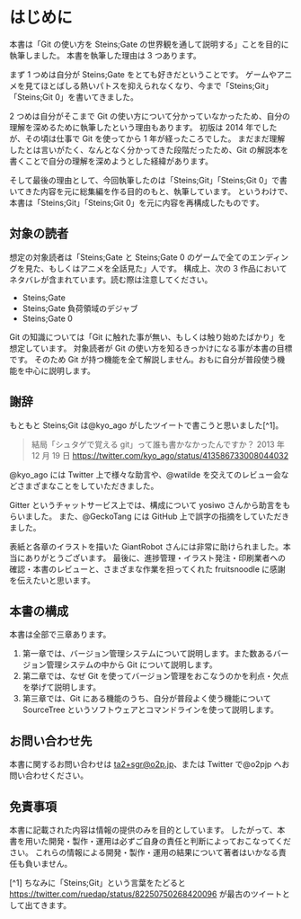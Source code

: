 # はじめに

本書は「Git の使い方を Steins;Gate の世界観を通して説明する」ことを目的に執筆しました。
本書を執筆した理由は 3 つあります。

まず 1 つめは自分が Steins;Gate をとても好きだということです。
ゲームやアニメを見てほとばしる熱いパトスを抑えられなくなり、今まで「Steins;Git」「Steins;Git 0」を書いてきました。

2 つめは自分がそこまで Git の使い方について分かっていなかったため、自分の理解を深めるために執筆したという理由もあります。
初版は 2014 年でしたが、その頃は仕事で Git を使ってから 1 年が経ったころでした。
まだまだ理解したとは言いがたく、なんとなく分かってきた段階だったため、Git の解説本を書くことで自分の理解を深めようとした経緯があります。

そして最後の理由として、今回執筆したのは「Steins;Git」「Steins;Git 0」で書いてきた内容を元に総集編を作る目的のもと、執筆しています。
というわけで、本書は「Steins;Git」「Steins;Git 0」を元に内容を再構成したものです。

## 対象の読者

想定の対象読者は「Steins;Gate と Steins;Gate 0 のゲームで全てのエンディングを見た、もしくはアニメを全話見た」人です。
構成上、次の 3 作品においてネタバレが含まれています。読む際は注意してください。

- Steins;Gate
- Steins;Gate 負荷領域のデジャブ
- Steins;Gate 0

Git の知識については「Git に触れた事が無い、もしくは触り始めたばかり」を想定しています。
対象読者が Git の使い方を知るきっかけになる事が本書の目標です。
そのため Git が持つ機能を全て解説しません。おもに自分が普段使う機能を中心に説明します。

## 謝辞

もともと Steins;Git は@kyo_ago がしたツイートで書こうと思いました[^1]。

> 結局「シュタゲで覚える git」って誰も書かなかったんですか？
> 2013 年 12 月 19 日 https://twitter.com/kyo_ago/status/413586733008044032

@kyo_ago には Twitter 上で様々な助言や、@watilde を交えてのレビュー会などさまざまなことをしていただきました。

Gitter というチャットサービス上では、構成について yosiwo さんから助言をもらいました。
また、@GeckoTang には GitHub 上で誤字の指摘をしていただきました。

表紙と各章のイラストを描いた GiantRobot さんには非常に助けられました。本当にありがとうございます。
最後に、進捗管理・イラスト発注・印刷業者への確認・本書のレビューと、さまざまな作業を担ってくれた fruitsnoodle に感謝を伝えたいと思います。

## 本書の構成

本書は全部で三章あります。

1. 第一章では、バージョン管理システムについて説明します。また数あるバージョン管理システムの中から Git について説明します。
2. 第二章では、なぜ Git を使ってバージョン管理をおこなうのかを利点・欠点を挙げて説明します。
3. 第三章では、Git にある機能のうち、自分が普段よく使う機能について SourceTree というソフトウェアとコマンドラインを使って説明します。

## お問い合わせ先

本書に関するお問い合わせは ta2+sgr@o2p.jp、または Twitter で@o2pjp へお問い合わせください。

## 免責事項

本書に記載された内容は情報の提供のみを目的としています。
したがって、本書を用いた開発・製作・運用は必ずご自身の責任と判断によっておこなってください。
これらの情報による開発・製作・運用の結果について著者はいかなる責任も負いません。

[^1] ちなみに「Steins;Git」という言葉をたどると https://twitter.com/ruedap/status/82250750268420096 が最古のツイートとして出てきます。
